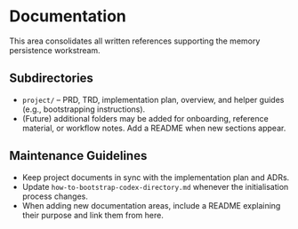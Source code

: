 # Documentation

This area consolidates all written references supporting the memory persistence workstream.

## Subdirectories
- `project/` – PRD, TRD, implementation plan, overview, and helper guides (e.g., bootstrapping instructions).
- (Future) additional folders may be added for onboarding, reference material, or workflow notes. Add a README when new sections appear.

## Maintenance Guidelines
- Keep project documents in sync with the implementation plan and ADRs.
- Update `how-to-bootstrap-codex-directory.md` whenever the initialisation process changes.
- When adding new documentation areas, include a README explaining their purpose and link them from here.
